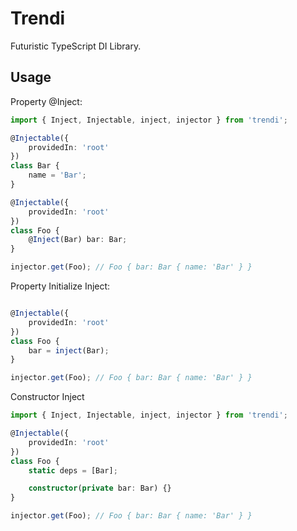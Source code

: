 # Trendi

Futuristic TypeScript DI Library.

## Usage

Property @Inject:
```ts
import { Inject, Injectable, inject, injector } from 'trendi';

@Injectable({
    providedIn: 'root'
})
class Bar {
    name = 'Bar';
}

@Injectable({
    providedIn: 'root'
})
class Foo {
    @Inject(Bar) bar: Bar;
}

injector.get(Foo); // Foo { bar: Bar { name: 'Bar' } }

```

Property Initialize Inject:
```ts

@Injectable({
    providedIn: 'root'
})
class Foo {
    bar = inject(Bar);
}

injector.get(Foo); // Foo { bar: Bar { name: 'Bar' } }
```

Constructor Inject
```ts
import { Inject, Injectable, inject, injector } from 'trendi';

@Injectable({
    providedIn: 'root'
})
class Foo {
    static deps = [Bar];

    constructor(private bar: Bar) {}
}

injector.get(Foo); // Foo { bar: Bar { name: 'Bar' } }
```